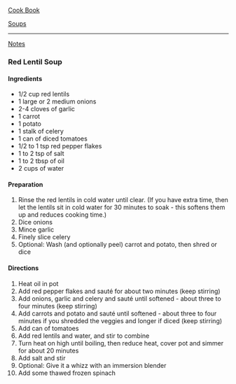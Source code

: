 [Cook Book]()  

[Soups]()  

-----  

[Notes]()  

### Red Lentil Soup  

#### Ingredients  
* 1/2 cup red lentils  
* 1 large or 2 medium onions  
* 2-4 cloves of garlic  
* 1 carrot  
* 1 potato  
* 1 stalk of celery  
* 1 can of diced tomatoes  
* 1/2 to 1 tsp red pepper flakes  
* 1 to 2 tsp of salt  
* 1 to 2 tbsp of oil  
* 2 cups of water  

#### Preparation  

1. Rinse the red lentils in cold water until clear. (If you have extra time, then let the lentils sit in cold water for 30 minutes to soak - this softens them up and reduces cooking time.)  
2. Dice onions  
3. Mince garlic  
4. Finely slice celery  
5. Optional: Wash (and optionally peel) carrot and potato, then shred or dice  

#### Directions  
1. Heat oil in pot  
2. Add red pepper flakes and sauté for about two minutes (keep stirring)  
3. Add onions, garlic and celery and sauté until softened - about three to four minutes (keep stirring)  
4. Add carrots and potato and sauté until softened - about three to four minutes if you shredded the veggies and longer if diced (keep stirring)
5. Add can of tomatoes  
6. Add red lentils and water, and stir to combine  
7. Turn heat on high until boiling, then reduce heat, cover pot and simmer for about 20 minutes  
8. Add salt and stir  
9. Optional: Give it a whizz with an immersion blender
10. Add some thawed frozen spinach  
